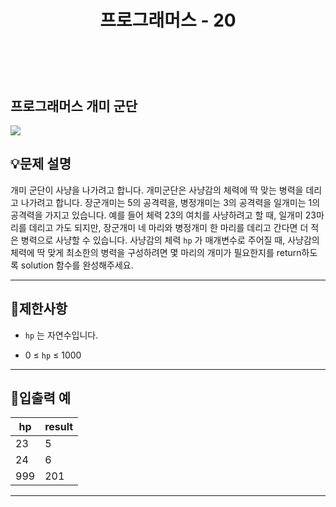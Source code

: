 ﻿---
layout: post
title: "프로그래머스 - 20"
category: studylog
tags: algorithm
---

<br>

## 프로그래머스 개미 군단


![](https://velog.velcdn.com/images/dlsdud9098/post/e1464da6-734f-4172-a5d3-8df73b71a328/image.png)
## 💡문제 설명
개미 군단이 사냥을 나가려고 합니다. 개미군단은 사냥감의 체력에 딱 맞는 병력을 데리고 나가려고 합니다. 장군개미는 5의 공격력을, 병정개미는 3의 공격력을 일개미는 1의 공격력을 가지고 있습니다. 예를 들어 체력 23의 여치를 사냥하려고 할 때, 일개미 23마리를 데리고 가도 되지만, 장군개미 네 마리와 병정개미 한 마리를 데리고 간다면 더 적은 병력으로 사냥할 수 있습니다. 사냥감의 체력 ```hp```
가 매개변수로 주어질 때, 사냥감의 체력에 딱 맞게 최소한의 병력을 구성하려면 몇 마리의 개미가 필요한지를 return하도록 solution 함수를 완성해주세요.


---




## 🚫제한사항


* ```hp```
는 자연수입니다.




* 0 ≤ ```hp```
 ≤ 1000




---




## 🔢입출력 예




<table><thead><tr><th>hp</th><th>result</th></tr></thead><tbody><tr><td>23</td><td>5</td></tr><tr><td>24</td><td>6</td></tr><tr><td>999</td><td>201</td></tr></tbody>
</table>


---
